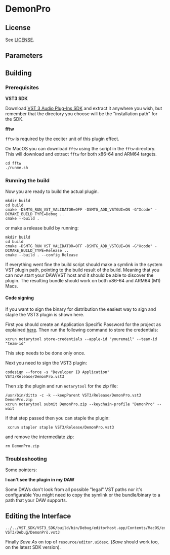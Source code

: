 DemonPro
========


License
-------

See [LICENSE](LICENSE).


Parameters
----------


Building
--------

### Prerequisites

**VST3 SDK**

Download [VST 3 Audio Plug-Ins SDK](https://www.steinberg.net/en/company/developers.html)
and extract it anywhere you wish, but remember that the directory you choose
will be the "installation path" for the SDK.

**fftw**

`fftw` is required by the exciter unit of this plugin effect.

On MacOS you can download `fftw` using the script in the `fftw` directory. This
will download and extract `fftw` for both x86-64 and ARM64 targets.

```
cd fftw
./runme.sh
```

### Running the build

Now you are ready to build the actual plugin.

```
mkdir build
cd build
cmake -DSMTG_RUN_VST_VALIDATOR=OFF -DSMTG_ADD_VSTGUI=ON -G"Xcode" -DCMAKE_BUILD_TYPE=Debug ..
cmake --build .
```

or make a release build by running:

```
mkdir build
cd build
cmake -DSMTG_RUN_VST_VALIDATOR=OFF -DSMTG_ADD_VSTGUI=ON -G"Xcode" -DCMAKE_BUILD_TYPE=Release ..
cmake --build . --config Release
```

If everything went fine the build script should make a symlink in the system VST
plugin path, pointing to the build result of the build. Meaning that you can now
start your DAW/VST host and it should be able to discover the plugin. The
resulting bundle should work on both x86-64 and ARM64 (M1) Macs.

#### Code signing

If you want to sign the binary for distribution the easiest way to sign and
staple the VST3 plugin is shown here.

First you should create an Application Specific Password for the project as
explained [here](https://support.apple.com/en-us/HT204397).
Then run the following command to store the credentials:

```
xcrun notarytool store-credentials --apple-id "youremail" --team-id "team-id"
```

This step needs to be done only once.

Next you need to sign the VST3 plugin:

```
codesign --force -s "Developer ID Application" VST3/Release/DemonPro.vst3
```

Then zip the plugin and run `notarytool` for the zip file:

```
/usr/bin/ditto -c -k --keepParent VST3/Release/DemonPro.vst3 DemonPro.zip
xcrun notarytool submit DemonPro.zip --keychain-profile "DemonPro" --wait
```

If that step passed then you can staple the plugin:

```
 xcrun stapler staple VST3/Release/DemonPro.vst3
```

and remove the intermediate zip:

```
rm DemonPro.zip
```


### Troubleshooting

Some pointers:

**I can't see the plugin in my DAW**

Some DAWs don't look from all possible "legal" VST paths nor it's configurable
You might need to copy the symlink or the bundle/binary to a path that your DAW
supports.

Editing the Interface
---------------------

```
../../VST_SDK/VST3_SDK/build/bin/Debug/editorhost.app/Contents/MacOS/editorhost VST3/Debug/DemonPro.vst3
```

Finally *Save As* on top of `resource/editor.uidesc`. (*Save* should work too,
on the latest SDK version).
